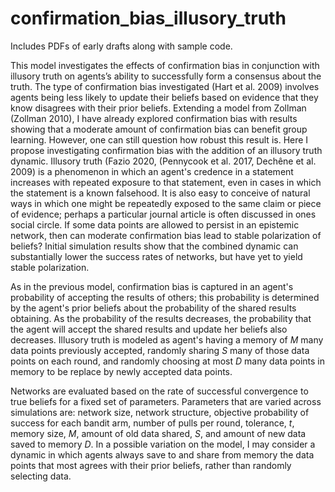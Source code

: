 # confirmation_bias_illusory_truth

Includes PDFs of early drafts along with sample code.

This model investigates the effects of confirmation bias in conjunction with illusory truth on agents’s ability to successfully form a consensus about the truth. The type of confirmation bias investigated (Hart et al. 2009) involves agents being less likely to update their beliefs based on evidence that they know disagrees with their prior beliefs. Extending a model from Zollman (Zollman 2010), I have already explored confirmation bias with results showing that a moderate amount of confirmation bias can benefit group learning. However, one can still question how robust this result is. Here I propose investigating confirmation bias with the addition of an illusory truth dynamic. Illusory truth (Fazio 2020, (Pennycook et al. 2017, Dechêne et al. 2009) is a phenomenon in which an agent's credence in a statement increases with repeated exposure to that statement, even in cases in which the statement is a known falsehood. It is also easy to conceive of natural ways in which one might be repeatedly exposed to the same claim or piece of evidence; perhaps a particular journal article is often discussed in ones social circle. If some data points are allowed to persist in an epistemic network, then can moderate confirmation bias lead to stable polarization of beliefs? Initial simulation results show that the combined dynamic can substantially lower the success rates of networks, but have yet to yield stable polarization.

As in the previous model, confirmation bias is captured in an agent's probability of accepting the results of others; this probability is determined by the agent's prior beliefs about the probability of the shared results obtaining. As the probability of the results decreases, the probability that the agent will accept the shared results and update her beliefs also decreases. Illusory truth is modeled as agent's having a memory of $M$ many data points previously accepted, randomly sharing $S$ many of those data points on each round, and randomly choosing at most $D$ many data points in memory to be replace by newly accepted data points. 

Networks are evaluated based on the rate of successful convergence to true beliefs for a fixed set of parameters. Parameters that are varied across simulations are: network size, network structure, objective probability of success for each bandit arm, number of pulls per round, tolerance, $t$, memory size, $M$, amount of old data shared, $S$, and amount of new data saved to memory $D$. In a possible variation on the model, I may consider a dynamic in which agents always save to and share from memory the data points that most agrees with their prior beliefs, rather than randomly selecting data.
